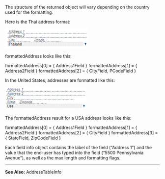 <properties date="2016-05-11"
SortOrder="9"
/>

The structure of the returned object will vary depending on the country used for the formatting.

Here is the Thai address format:

<img src="../Localization%20in%20NetServer_files/image002.gif" id="Picture 2" width="269" height="64" />

formattedAddress looks like this:

  formattedAddress\[0\] = { Address1Field }
  formattedAddress\[1\] = { Address2Field }
  formattedAddress\[2\] = { CityField, PCodeField }

In the United States, addresses are formatted like this:

<img src="../Localization%20in%20NetServer_files/image003.gif" id="Picture 3" width="263" height="75" />

The formattedAddress result for a USA address looks like this:

  formattedAddress\[0\] = { Address1Field }
  formattedAddress\[1\] = { Address2Field }
  formattedAddress\[2\] = { CityField  }
  formattedAddress\[3\] = { StateField, ZipCodeField }

Each field info object contains the label of the field (“Address 1”) and the value that the end-user has typed into the field (“5500 Pennsylvania Avenue”), as well as the max length and formatting flags.

------------------------------------------------------------------------

**See Also:** AddressTableInfo
 

